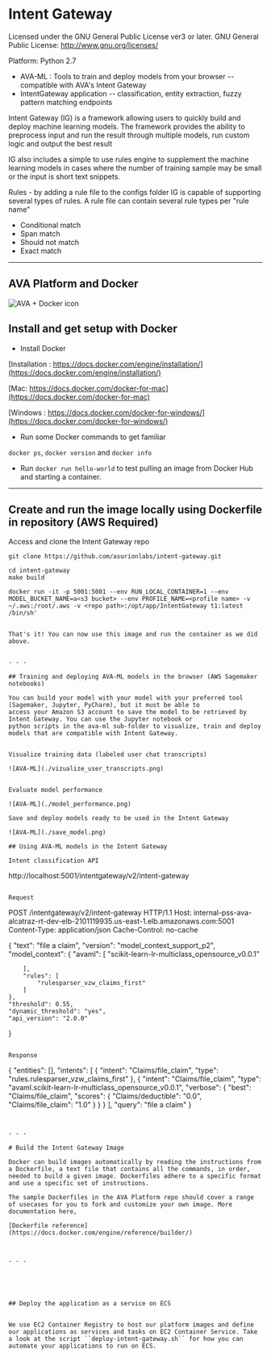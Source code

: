 
# Intent Gateway

Licensed under the GNU General Public License ver3 or later. GNU General Public License: http://www.gnu.org/licenses/

Platform: Python 2.7

* AVA-ML : Tools to train and deploy models from your browser -- compatible with AVA's Intent Gateway
* IntentGateway application -- classification, entity extraction, fuzzy pattern matching endpoints

Intent Gateway (IG) is a framework allowing users to quickly build and deploy machine learning models. The framework provides the ability to preprocess input and run the result through multiple models, run custom logic and output the best result

IG also includes a simple to use rules engine to supplement the machine learning models in cases where the number of training sample may be small or the input is short text snippets.

Rules - by adding a rule file to the configs folder IG is capable of supporting several types of rules. A rule file can contain several rule types per "rule name"
* Conditional match
* Span match
* Should not match
* Exact match

- - -


## AVA Platform and Docker

![AVA + Docker icon](../ops/base/avadocker.png)



## Install and get setup with Docker

* Install Docker

[Installation : https://docs.docker.com/engine/installation/](https://docs.docker.com/engine/installation/)

[Mac: https://docs.docker.com/docker-for-mac](https://docs.docker.com/docker-for-mac)

[Windows : https://docs.docker.com/docker-for-windows/](https://docs.docker.com/docker-for-windows/)

* Run some Docker commands to get familiar

``docker ps``, ``docker version`` and ``docker info``

* Run ```docker run hello-world``` to test pulling an image from Docker Hub and starting a container.

- - -


## Create and run the image locally using Dockerfile in repository (AWS Required)

Access and clone the Intent Gateway repo


```
git clone https://github.com/asurionlabs/intent-gateway.git
```

```
cd intent-gateway
make build
```

```
docker run -it -p 5001:5001 --env RUN_LOCAL_CONTAINER=1 --env MODEL_BUCKET_NAME=a<s3 bucket> --env PROFILE_NAME=<profile name> -v ~/.aws:/root/.aws -v <repo path>:/opt/app/IntentGateway t1:latest /bin/sh'
```

```

That's it! You can now use this image and run the container as we did above.


- - -  

## Training and deploying AVA-ML models in the browser (AWS Sagemaker notebooks)

You can build your model with your model with your preferred tool (Sagemaker, Jupyter, PyCharm), but it must be able to
access your Amazon S3 account to save the model to be retrieved by Intent Gateway. You can use the Jupyter notebook or
python scripts in the ava-ml sub-folder to visualize, train and deploy models that are compatible with Intent Gateway.


Visualize training data (labeled user chat transcripts)

![AVA-ML](./vizualize_user_transcripts.png)


Evaluate model performance

![AVA-ML](./model_performance.png)

Save and deploy models ready to be used in the Intent Gateway

![AVA-ML](./save_model.png)

## Using AVA-ML models in the Intent Gateway

Intent classification API

```
http://localhost:5001/intentgateway/v2/intent-gateway
```

Request

```
POST /intentgateway/v2/intent-gateway HTTP/1.1
Host: internal-pss-ava-alcatraz-rt-dev-elb-2101119935.us-east-1.elb.amazonaws.com:5001
Content-Type: application/json
Cache-Control: no-cache

{
    "text": "file a claim",
    "version": "model_context_support_p2",
    "model_context": {
        "avaml": [
            "scikit-learn-lr-multiclass_opensource_v0.0.1"

        ],
        "rules": [
            "rulesparser_vzw_claims_first"
        ]
    },
    "threshold": 0.55,
    "dynamic_threshold": "yes",
    "api_version": "2.0.0"
}
```

Response

```
{
    "entities": [],
    "intents": [
        {
            "intent": "Claims/file_claim",
            "type": "rules.rulesparser_vzw_claims_first"
        },
        {
            "intent": "Claims/file_claim",
            "type": "avaml.scikit-learn-lr-multiclass_opensource_v0.0.1",
            "verbose": {
                "best": "Claims/file_claim",
                "scores": {
                    "Claims/deductible": "0.0",
                    "Claims/file_claim": "1.0"
                }
            }
        }
    ],
    "query": "file a claim"
}
```


- - - 

# Build the Intent Gateway Image

Docker can build images automatically by reading the instructions from a Dockerfile, a text file that contains all the commands, in order, needed to build a given image. Dockerfiles adhere to a specific format and use a specific set of instructions.

The sample Dockerfiles in the AVA Platform repo should cover a range of usecases for you to fork and customize your own image. More documentation here,

[Dockerfile reference](https://docs.docker.com/engine/reference/builder/)



- - -  





## Deploy the application as a service on ECS


We use EC2 Container Registry to host our platform images and define our applications as services and tasks on EC2 Container Service. Take a look at the script ``deploy-intent-gateway.sh`` for how you can automate your applications to run on ECS.




